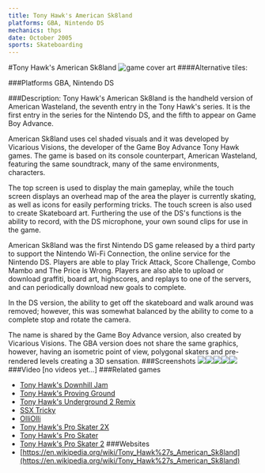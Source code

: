 ```yaml
---
title: Tony Hawk's American Sk8land
platforms: GBA, Nintendo DS
mechanics: thps
date: October 2005
sports: Skateboarding
---
```

#Tony Hawk's American Sk8land
![game cover art](//images.igdb.com/igdb/image/upload/t_cover_big/eeq4sjbaildexl0kshh8.jpg "Logo Title Text 1")
####Alternative tiles:

###Platforms
GBA, Nintendo DS

###Description:
Tony Hawk's American Sk8land is the handheld version of American Wasteland, the seventh entry in the Tony Hawk's series. It is the first entry in the series for the Nintendo DS, and the fifth to appear on Game Boy Advance. 
 
American Sk8land uses cel shaded visuals and it was developed by Vicarious Visions, the developer of the Game Boy Advance Tony Hawk games. The game is based on its console counterpart, American Wasteland, featuring the same soundtrack, many of the same environments, characters. 
 
The top screen is used to display the main gameplay, while the touch screen displays an overhead map of the area the player is currently skating, as well as icons for easily performing tricks. The touch screen is also used to create Skateboard art. Furthering the use of the DS's functions is the ability to record, with the DS microphone, your own sound clips for use in the game. 
 
American Sk8land was the first Nintendo DS game released by a third party to support the Nintendo Wi-Fi Connection, the online service for the Nintendo DS. Players are able to play Trick Attack, Score Challenge, Combo Mambo and The Price is Wrong. Players are also able to upload or download graffiti, board art, highscores, and replays to one of the servers, and can periodically download new goals to complete. 
 
In the DS version, the ability to get off the skateboard and walk around was removed; however, this was somewhat balanced by the ability to come to a complete stop and rotate the camera. 
 
The name is shared by the Game Boy Advance version, also created by Vicarious Visions. The GBA version does not share the same graphics, however, having an isometric point of view, polygonal skaters and pre-rendered levels creating a 3D sensation.
###Screenshots
<a target="_blank" rel="noopener noreferrer" href="//images.igdb.com/igdb/image/upload/t_cover_big/eb4qsljb8z4bbtxt8urq.jpg"><img src="//images.igdb.com/igdb/image/upload/t_thumb/eb4qsljb8z4bbtxt8urq.jpg"/></a><a target="_blank" rel="noopener noreferrer" href="//images.igdb.com/igdb/image/upload/t_cover_big/dbgqsd3huuy8ba6ewkic.jpg"><img src="//images.igdb.com/igdb/image/upload/t_thumb/dbgqsd3huuy8ba6ewkic.jpg"/></a><a target="_blank" rel="noopener noreferrer" href="//images.igdb.com/igdb/image/upload/t_cover_big/by1wtwbbwe1snhjmlhyx.jpg"><img src="//images.igdb.com/igdb/image/upload/t_thumb/by1wtwbbwe1snhjmlhyx.jpg"/></a><a target="_blank" rel="noopener noreferrer" href="//images.igdb.com/igdb/image/upload/t_cover_big/ktuxdx41m3u3m8vhdnkc.jpg"><img src="//images.igdb.com/igdb/image/upload/t_thumb/ktuxdx41m3u3m8vhdnkc.jpg"/></a><a target="_blank" rel="noopener noreferrer" href="//images.igdb.com/igdb/image/upload/t_cover_big/mibfayuosn77atn31rwo.jpg"><img src="//images.igdb.com/igdb/image/upload/t_thumb/mibfayuosn77atn31rwo.jpg"/></a>
###Video
[no videos yet...]
###Related games
* [Tony Hawk's Downhill Jam](/games/tony-hawk-s-downhill-jam-5231/)
* [Tony Hawk's Proving Ground](/games/tony-hawk-s-proving-ground-2700/)
* [Tony Hawk's Underground 2 Remix](/games/tony-hawks-underground-2-remix-22311/)
* [SSX Tricky](/games/ssx-tricky-4176/)
* [OlliOlli](/games/olliolli-7768/)
* [Tony Hawk's Pro Skater 2X](/games/tony-hawks-pro-skater-2x-47325/)
* [Tony Hawk's Pro Skater](/games/tony-hawk-s-pro-skater-6692/)
* [Tony Hawk's Pro Skater 2](/games/tony-hawk-s-pro-skater-2-913/)
###Websites
* [https://en.wikipedia.org/wiki/Tony_Hawk%27s_American_Sk8land](https://en.wikipedia.org/wiki/Tony_Hawk%27s_American_Sk8land)
